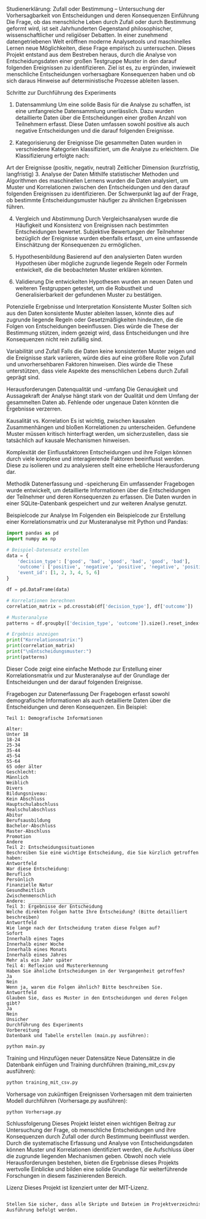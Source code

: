 Studienerklärung: Zufall oder Bestimmung – Untersuchung der Vorhersagbarkeit von Entscheidungen und deren Konsequenzen
Einführung
Die Frage, ob das menschliche Leben durch Zufall oder durch Bestimmung geformt wird, ist seit Jahrhunderten Gegenstand philosophischer, wissenschaftlicher und religiöser Debatten. In einer zunehmend datengetriebenen Welt eröffnen moderne Analysetools und maschinelles Lernen neue Möglichkeiten, diese Frage empirisch zu untersuchen. Dieses Projekt entstand aus dem Bestreben heraus, durch die Analyse von Entscheidungsdaten einer großen Testgruppe Muster in den darauf folgenden Ereignissen zu identifizieren. Ziel ist es, zu ergründen, inwieweit menschliche Entscheidungen vorhersagbare Konsequenzen haben und ob sich daraus Hinweise auf deterministische Prozesse ableiten lassen.

Schritte zur Durchführung des Experiments
1. Datensammlung
Um eine solide Basis für die Analyse zu schaffen, ist eine umfangreiche Datensammlung unerlässlich. Dazu wurden detaillierte Daten über die Entscheidungen einer großen Anzahl von Teilnehmern erfasst. Diese Daten umfassen sowohl positive als auch negative Entscheidungen und die darauf folgenden Ereignisse.

2. Kategorisierung der Ereignisse
Die gesammelten Daten wurden in verschiedene Kategorien klassifiziert, um die Analyse zu erleichtern. Die Klassifizierung erfolgte nach:

Art der Ereignisse (positiv, negativ, neutral)
Zeitlicher Dimension (kurzfristig, langfristig)
3. Analyse der Daten
Mithilfe statistischer Methoden und Algorithmen des maschinellen Lernens wurden die Daten analysiert, um Muster und Korrelationen zwischen den Entscheidungen und den darauf folgenden Ereignissen zu identifizieren. Der Schwerpunkt lag auf der Frage, ob bestimmte Entscheidungsmuster häufiger zu ähnlichen Ergebnissen führen.

4. Vergleich und Abstimmung
Durch Vergleichsanalysen wurde die Häufigkeit und Konsistenz von Ereignissen nach bestimmten Entscheidungen bewertet. Subjektive Bewertungen der Teilnehmer bezüglich der Ereignisse wurden ebenfalls erfasst, um eine umfassende Einschätzung der Konsequenzen zu ermöglichen.

5. Hypothesenbildung
Basierend auf den analysierten Daten wurden Hypothesen über mögliche zugrunde liegende Regeln oder Formeln entwickelt, die die beobachteten Muster erklären könnten.

6. Validierung
Die entwickelten Hypothesen wurden an neuen Daten und weiteren Testgruppen getestet, um die Robustheit und Generalisierbarkeit der gefundenen Muster zu bestätigen.

Potenzielle Ergebnisse und Interpretation
Konsistente Muster
Sollten sich aus den Daten konsistente Muster ableiten lassen, könnte dies auf zugrunde liegende Regeln oder Gesetzmäßigkeiten hindeuten, die die Folgen von Entscheidungen beeinflussen. Dies würde die These der Bestimmung stützen, indem gezeigt wird, dass Entscheidungen und ihre Konsequenzen nicht rein zufällig sind.

Variabilität und Zufall
Falls die Daten keine konsistenten Muster zeigen und die Ereignisse stark variieren, würde dies auf eine größere Rolle von Zufall und unvorhersehbaren Faktoren hinweisen. Dies würde die These unterstützen, dass viele Aspekte des menschlichen Lebens durch Zufall geprägt sind.

Herausforderungen
Datenqualität und -umfang
Die Genauigkeit und Aussagekraft der Analyse hängt stark von der Qualität und dem Umfang der gesammelten Daten ab. Fehlende oder ungenaue Daten könnten die Ergebnisse verzerren.

Kausalität vs. Korrelation
Es ist wichtig, zwischen kausalen Zusammenhängen und bloßen Korrelationen zu unterscheiden. Gefundene Muster müssen kritisch hinterfragt werden, um sicherzustellen, dass sie tatsächlich auf kausale Mechanismen hinweisen.

Komplexität der Einflussfaktoren
Entscheidungen und ihre Folgen können durch viele komplexe und interagierende Faktoren beeinflusst werden. Diese zu isolieren und zu analysieren stellt eine erhebliche Herausforderung dar.

Methodik
Datenerfassung und -speicherung
Ein umfassender Fragebogen wurde entwickelt, um detaillierte Informationen über die Entscheidungen der Teilnehmer und deren Konsequenzen zu erfassen. Die Daten wurden in einer SQLite-Datenbank gespeichert und zur weiteren Analyse genutzt.

Beispielcode zur Analyse
Im Folgenden ein Beispielcode zur Erstellung einer Korrelationsmatrix und zur Musteranalyse mit Python und Pandas:

```python
import pandas as pd
import numpy as np

# Beispiel-Datensatz erstellen
data = {
    'decision_type': ['good', 'bad', 'good', 'bad', 'good', 'bad'],
    'outcome': ['positive', 'negative', 'positive', 'negative', 'positive', 'negative'],
    'event_id': [1, 2, 3, 4, 5, 6]
}

df = pd.DataFrame(data)

# Korrelationen berechnen
correlation_matrix = pd.crosstab(df['decision_type'], df['outcome'])

# Musteranalyse
patterns = df.groupby(['decision_type', 'outcome']).size().reset_index(name='counts')

# Ergebnis anzeigen
print("Korrelationsmatrix:")
print(correlation_matrix)
print("\nEntscheidungsmuster:")
print(patterns)
```
Dieser Code zeigt eine einfache Methode zur Erstellung einer Korrelationsmatrix und zur Musteranalyse auf der Grundlage der Entscheidungen und der darauf folgenden Ereignisse.

Fragebogen zur Datenerfassung
Der Fragebogen erfasst sowohl demografische Informationen als auch detaillierte Daten über die Entscheidungen und deren Konsequenzen. Ein Beispiel:
```
Teil 1: Demografische Informationen

Alter:
Unter 18
18-24
25-34
35-44
45-54
55-64
65 oder älter
Geschlecht:
Männlich
Weiblich
Divers
Bildungsniveau:
Kein Abschluss
Hauptschulabschluss
Realschulabschluss
Abitur
Berufsausbildung
Bachelor-Abschluss
Master-Abschluss
Promotion
Andere
Teil 2: Entscheidungssituationen
Beschreiben Sie eine wichtige Entscheidung, die Sie kürzlich getroffen haben:
Antwortfeld
War diese Entscheidung:
Beruflich
Persönlich
Finanzielle Natur
Gesundheitlich
Zwischenmenschlich
Andere: ______________________
Teil 3: Ergebnisse der Entscheidung
Welche direkten Folgen hatte Ihre Entscheidung? (Bitte detailliert beschreiben)
Antwortfeld
Wie lange nach der Entscheidung traten diese Folgen auf?
Sofort
Innerhalb eines Tages
Innerhalb einer Woche
Innerhalb eines Monats
Innerhalb eines Jahres
Mehr als ein Jahr später
Teil 4: Reflexion und Mustererkennung
Haben Sie ähnliche Entscheidungen in der Vergangenheit getroffen?
Ja
Nein
Wenn ja, waren die Folgen ähnlich? Bitte beschreiben Sie.
Antwortfeld
Glauben Sie, dass es Muster in den Entscheidungen und deren Folgen gibt?
Ja
Nein
Unsicher
Durchführung des Experiments
Vorbereitung
Datenbank und Tabelle erstellen (main.py ausführen):
```
```python
python main.py
```
Training und Hinzufügen neuer Datensätze
Neue Datensätze in die Datenbank einfügen und Training durchführen (training_mit_csv.py ausführen):

```python
python training_mit_csv.py
```

Vorhersage von zukünftigen Ereignissen
Vorhersagen mit dem trainierten Modell durchführen (Vorhersage.py ausführen):

```python
python Vorhersage.py
```

Schlussfolgerung
Dieses Projekt leistet einen wichtigen Beitrag zur Untersuchung der Frage, ob menschliche Entscheidungen 
und ihre Konsequenzen durch Zufall oder durch Bestimmung beeinflusst werden. Durch die systematische Erfassung
und Analyse von Entscheidungsdaten können Muster und Korrelationen identifiziert werden, die Aufschluss über
die zugrunde liegenden Mechanismen geben. Obwohl noch viele Herausforderungen bestehen, bieten die Ergebnisse
dieses Projekts wertvolle Einblicke und bilden eine solide Grundlage für weiterführende Forschungen in diesem
faszinierenden Bereich.

Lizenz
Dieses Projekt ist lizenziert unter der MIT-Lizenz.

```python

Stellen Sie sicher, dass alle Skripte und Dateien im Projektverzeichnis vorhanden sind und die Anweisungen zur 
Ausführung befolgt werden.

```

